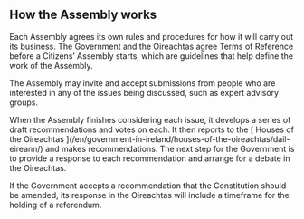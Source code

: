 ##  How the Assembly works

Each Assembly agrees its own rules and procedures for how it will carry out
its business. The Government and the Oireachtas agree Terms of Reference
before a Citizens’ Assembly starts, which are guidelines that help define the
work of the Assembly.

The Assembly may invite and accept submissions from people who are interested
in any of the issues being discussed, such as expert advisory groups.

When the Assembly finishes considering each issue, it develops a series of
draft recommendations and votes on each. It then reports to the [ Houses of
the Oireachtas ](/en/government-in-ireland/houses-of-the-oireachtas/dail-
eireann/) and makes recommendations. The next step for the Government is to
provide a response to each recommendation and arrange for a debate in the
Oireachtas.

If the Government accepts a recommendation that the Constitution should be
amended, its response in the Oireachtas will include a timeframe for the
holding of a referendum.
